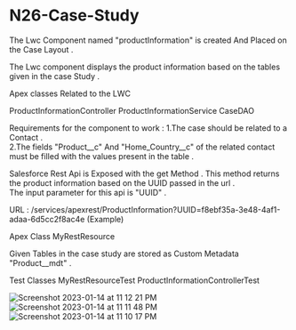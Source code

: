 
# N26-Case-Study

The Lwc Component named "productInformation" is created And Placed on the Case Layout .

The Lwc component displays the product information based on the tables given in the case Study .

Apex classes Related to the LWC

ProductInformationController
ProductInformationService
CaseDAO

Requirements for the component to work :
1.The case should be related to a Contact .  
2.The fields "Product__c" And "Home_Country__c"  of the related contact must be filled with the values present in the table .

Salesforce Rest Api is Exposed with the get Method . This method returns the product information based on the UUID passed in the url .   
The input parameter for this api is "UUID"  .

URL : /services/apexrest/ProductInformation?UUID=f8ebf35a-3e48-4af1-adaa-6d5cc2f8ac4e (Example)

Apex Class
MyRestResource

Given Tables in the case study are stored as Custom Metadata "Product__mdt" .

Test Classes
MyRestResourceTest
ProductInformationControllerTest

![Screenshot 2023-01-14 at 11 12 21 PM](https://user-images.githubusercontent.com/48951014/212499552-15c7d283-0ae7-425b-ad66-82bb282ff570.png)
![Screenshot 2023-01-14 at 11 11 48 PM](https://user-images.githubusercontent.com/48951014/212499575-1da45a2c-6aff-420e-8f28-9f3143ef4eaf.png)
![Screenshot 2023-01-14 at 11 10 17 PM](https://user-images.githubusercontent.com/48951014/212499609-bfb4c45e-df87-481e-9587-89e4baa749f0.png)



